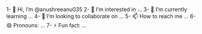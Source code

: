 1- 👋 Hi, I’m @anushreeanu035
2- 👀 I’m interested in ...
3- 🌱 I’m currently learning ...
4- 💞️ I’m looking to collaborate on ...
5- 📫 How to reach me ...
6- 😄 Pronouns: ...
7- ⚡ Fun fact: ...

<!---
anushreeanu035/anushreeanu035 is a ✨ special ✨ repository because its `README.md` (this file) appears on your GitHub profile.
You can click the Preview link to take a look at your changes.
--->
